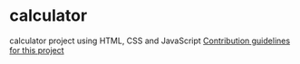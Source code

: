 # calculator
calculator project using HTML, CSS and JavaScript
[Contribution guidelines for this project](calculator/blob/main/img/PreviewImage.PNG)
